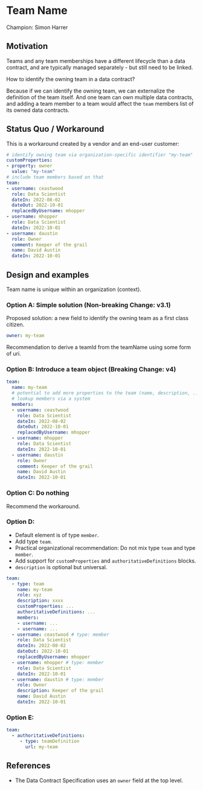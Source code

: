 # Team Name

Champion: Simon Harrer

## Motivation

Teams and any team memberships have a different lifecycle than a data contract, and are typically managed separately - but still need to be linked.

How to identify the owning team in a data contract?

Because if we can identify the owning team, we can externalize the definition of the team itself.
And one team can own multiple data contracts, and adding a team member to a team would affect the `team` members list of its owned data contracts.

## Status Quo / Workaround

This is a workaround created by a vendor and an end-user customer:

```yaml
# identify owning team via organization-specific identifier "my-team"
customProperties:
- property: owner
  value: "my-team"
# include team members based on that
team:
- username: ceastwood
  role: Data Scientist
  dateIn: 2022-08-02
  dateOut: 2022-10-01
  replacedByUsername: mhopper
- username: mhopper
  role: Data Scientist
  dateIn: 2022-10-01
- username: daustin
  role: Owner
  comment: Keeper of the grail
  name: David Austin
  dateIn: 2022-10-01
```


## Design and examples

Team name is unique within an organization (context).

### Option A: Simple solution (Non-breaking Change: v3.1)

Proposed solution: a new field to identify the owning team as a first class citizen.

```yaml
owner: my-team
```

Recommendation to derive a teamId from the teamName using some form of uri.

### Option B: Introduce a team object (Breaking Change: v4)

```yaml
team:
  name: my-team
  # potential to add more properties to the team (name, description, ...)
  # lookup members via a system
  members:
  - username: ceastwood
    role: Data Scientist
    dateIn: 2022-08-02
    dateOut: 2022-10-01
    replacedByUsername: mhopper
  - username: mhopper
    role: Data Scientist
    dateIn: 2022-10-01
  - username: daustin
    role: Owner
    comment: Keeper of the grail
    name: David Austin
    dateIn: 2022-10-01
```

### Option C: Do nothing

Recommend the workaround.

### Option D: 

* Default element is of type `member`.
* Add type `team`.
* Practical organizational recommendation: Do not mix type `team` and type `member`.
* Add support for `customProperties` and `authoritativeDefinitions` blocks.
* `description` is optional but universal.

```yaml
team:
  - type: team
    name: my-team
    role: xyz
    description: xxxx
    customProperties: ...
    authoritativeDefinitions: ...
    members:
    - username: ...
    - username: ...
  - username: ceastwood # type: member
    role: Data Scientist
    dateIn: 2022-08-02
    dateOut: 2022-10-01
    replacedByUsername: mhopper
  - username: mhopper # type: member
    role: Data Scientist
    dateIn: 2022-10-01
  - username: daustin # type: member
    role: Owner
    description: Keeper of the grail
    name: David Austin
    dateIn: 2022-10-01
```

### Option E:

```yaml
team:
  - authoritativeDefinitions:
     - type: teamDefinition
       url: my-team
```



## References

- The Data Contract Specification uses an `owner` field at the top level.
